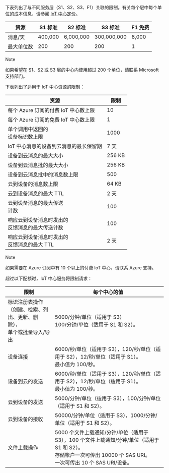 下表列出了与不同服务层（S1、S2、S3、F1）关联的限制。有关每个层中每个单位的成本信息，请参阅 [IoT 中心定价](https://www.azure.cn/pricing/details/iot-hub/)。

| 资源 | S1 标准 | S2 标准 | S3 标准 | F1 免费 |
| -------- | ----------- | ----------- | ----------- | ------- |
| 消息/天 | 400,000 | 6,000,000 | 300,000,000 | 8,000 |
| 最大单位数 | 200 | 200 | 200 | 1 |

> [!NOTE]
> 如果希望在 S1、S2 或 S3 层的中心内使用超过 200 个单位，请联系 Microsoft 支持部门。

下表列出了适用于 IoT 中心资源的限制：

| 资源 | 限制 |
| -------- | ----- |
| 每个 Azure 订阅的付费 IoT 中心数上限 | 10 |
| 每个 Azure 订阅的免费 IoT 中心数上限 | 1 |
| 单个调用中返回的<br/>设备标识数上限 | 1000 |
| IoT 中心消息的设备到云消息的最长保留期 | 7 天 |
| 设备到云消息的最大大小 | 256 KB |
| 设备到云消息批的最大大小 | 256 KB |
| 设备到云消息批中的消息数上限 | 500 |
| 云到设备的消息数上限 | 64 KB |
| 云到设备消息的最大 TTL | 2 天 |
| 云到设备消息的最大传送<br/>计数 | 100 |
| 响应云到设备消息时发出的<br/>反馈消息的最大传送计数 | 100 |
| 响应云到设备消息时发出的<br/>反馈消息的最大 TTL | 2 天 |

> [!NOTE]
> 如果需要在 Azure 订阅中有 10 个以上的付费 IoT 中心，请联系 Azure 支持。

超过以下配额时，IoT 中心服务将限制请求：

| 限制 | 每个中心的值 |
| -------- | ------------- |
| 标识注册表操作<br/>（创建、检索、列出、更新、删除），<br/>单个或批量导入/导出 | 5000/分钟/单位（适用于 S3）<br/> 100/分钟/单位（适用于 S1 和 S2）。 |
| 设备连接 | 6000/秒/单位（适用于 S3），120/秒/单位（适用于 S2），12/秒/单位（适用于 S1）。<br/>最小值为 100/秒。 |
| 设备到云的发送 | 6000/秒/单位（适用于 S3），120/秒/单位（适用于 S2），12/秒/单位（适用于 S1）。<br/>最小值为 100/秒。 |
| 云到设备的发送 | 5000/分钟/单位（适用于 S3），100/分钟/单位（适用于 S1 和 S2）。 |
| 云到设备的接收 | 50000/分钟/单位（适用于 S3），1000/分钟/单位（适用于 S1 和 S2）。 |
| 文件上载操作 | 5000 个文件上载通知/分钟/单位（适用于 S3），100 个文件上载通知/分钟/单位（适用于 S1 和 S2）。<br/> 存储帐户一次可传出 10000 个 SAS URI。<br/> 一次可传出 10 个 SAS URI/设备。 |

<!---HONumber=Mooncake_1010_2016-->
